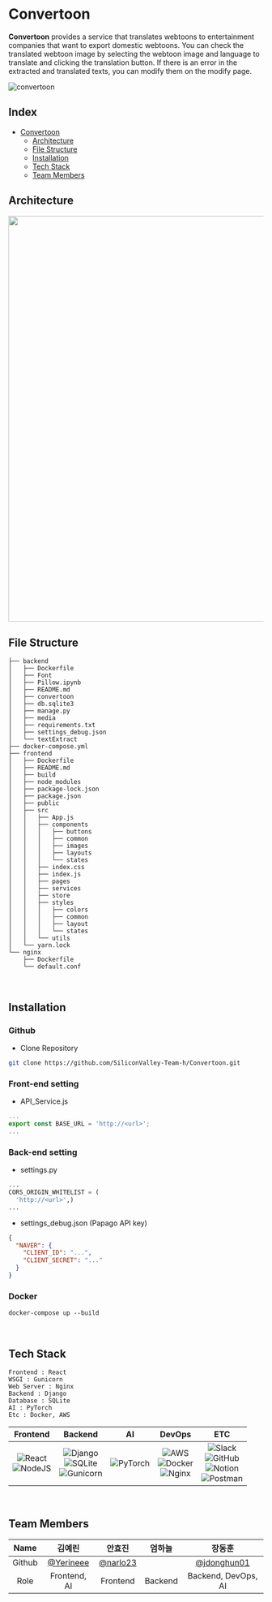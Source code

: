# Convertoon

**Convertoon** provides a service that translates webtoons to entertainment companies that want to export domestic webtoons.
You can check the translated webtoon image by selecting the webtoon image and language to translate and clicking the translation button. If there is an error in the extracted and translated texts, you can modify them on the modify page.

![convertoon](https://user-images.githubusercontent.com/87409442/181190110-1b80256b-42bd-4d3f-ad68-567007c9402f.gif)

## Index

- [Convertoon](#convertoon)
  - [Architecture](#architecture)
  - [File Structure](#file-structure)
  - [Installation](#Installation)
  - [Tech Stack](#tech-stack)
  - [Team Members](#team-members)
    <br>

## Architecture

<img src="https://user-images.githubusercontent.com/87409442/181192944-7ae3197b-6ef3-4de6-8ad3-96a8f6a51721.png" width="800" />

<br>

## File Structure

```
├── backend
│   ├── Dockerfile
│   ├── Font
│   ├── Pillow.ipynb
│   ├── README.md
│   ├── convertoon
│   ├── db.sqlite3
│   ├── manage.py
│   ├── media
│   ├── requirements.txt
│   ├── settings_debug.json
│   └── textExtract
├── docker-compose.yml
├── frontend
│   ├── Dockerfile
│   ├── README.md
│   ├── build
│   ├── node_modules
│   ├── package-lock.json
│   ├── package.json
│   ├── public
│   ├── src
│   │   ├── App.js
│   │   ├── components
│   │   │   ├── buttons
│   │   │   ├── common
│   │   │   ├── images
│   │   │   ├── layouts
│   │   │   └── states
│   │   ├── index.css
│   │   ├── index.js
│   │   ├── pages
│   │   ├── services
│   │   ├── store
│   │   ├── styles
│   │   │   ├── colors
│   │   │   ├── common
│   │   │   ├── layout
│   │   │   └── states
│   │   └── utils
│   └── yarn.lock
└── nginx
    ├── Dockerfile
    └── default.conf

```

<br>

## Installation

### Github

- Clone Repository

```bash
git clone https://github.com/SiliconValley-Team-h/Convertoon.git
```

### Front-end setting

- API_Service.js

```js
...
export const BASE_URL = 'http://<url>';
...
```

### Back-end setting

- settings.py

```py
...
CORS_ORIGIN_WHITELIST = (
  'http://<url>',)
...
```

- settings_debug.json (Papago API key)

```json
{
  "NAVER": {
    "CLIENT_ID": "...",
    "CLIENT_SECRET": "..."
  }
}
```

### Docker

```docker
docker-compose up --build
```

<br>

## Tech Stack

```
Frontend : React
WSGI : Gunicorn
Web Server : Nginx
Backend : Django
Database : SQLite
AI : PyTorch
Etc : Docker, AWS
```

|Frontend|Backend|AI|DevOps|ETC|
|:---:|:---:|:---:|:---:|:---:|
|![React](https://img.shields.io/badge/react-%2320232a.svg?style=for-the-badge&logo=react&logoColor=%2361DAFB)<br>![NodeJS](https://img.shields.io/badge/node.js-6DA55F?style=for-the-badge&logo=node.js&logoColor=white)|![Django](https://img.shields.io/badge/django-%23092E20.svg?style=for-the-badge&logo=django&logoColor=white)<br>![SQLite](https://img.shields.io/badge/sqlite-%2307405e.svg?style=for-the-badge&logo=sqlite&logoColor=white)<br>![Gunicorn](https://img.shields.io/badge/gunicorn-%298729.svg?style=for-the-badge&logo=gunicorn&logoColor=white)|![PyTorch](https://img.shields.io/badge/PyTorch-%23EE4C2C.svg?style=for-the-badge&logo=PyTorch&logoColor=white)|![AWS](https://img.shields.io/badge/AWS-%23FF9900.svg?style=for-the-badge&logo=amazon-aws&logoColor=white)<br>![Docker](https://img.shields.io/badge/docker-%230db7ed.svg?style=for-the-badge&logo=docker&logoColor=white)<br>![Nginx](https://img.shields.io/badge/nginx-%23009639.svg?style=for-the-badge&logo=nginx&logoColor=white)|![Slack](https://img.shields.io/badge/Slack-4A154B?style=for-the-badge&logo=slack&logoColor=white)<br>![GitHub](https://img.shields.io/badge/github-%23121011.svg?style=for-the-badge&logo=github&logoColor=white)<br>![Notion](https://img.shields.io/badge/Notion-%23000000.svg?style=for-the-badge&logo=notion&logoColor=white)<br>![Postman](https://img.shields.io/badge/Postman-%23EE4C2C.svg?style=for-the-badge&logo=postman&logoColor=white)|
<br>


## Team Members

|Name|김예린|안효진|엄하늘|장동훈|
|:---------:|:---:|:---:|:---:|:---:|
|Github|[@Yerineee](https://github.com/Yerineee)|[@narlo23](https://github.com/narlo23)||[@jdonghun01](https://github.com/deafsloth)|
|Role|Frontend, AI|Frontend|Backend|Backend, DevOps, AI|
